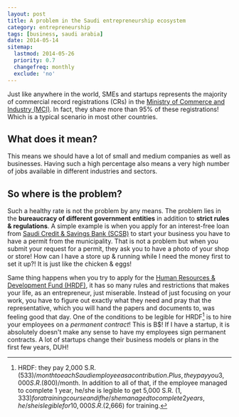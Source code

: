 ```yaml
---
layout: post
title: A problem in the Saudi entrepreneurship ecosystem
category: entrepreneurship
tags: [business, saudi arabia]
date: 2014-05-14
sitemap:
  lastmod: 2014-05-26
  priority: 0.7
  changefreq: monthly
  exclude: 'no'
---
```


Just like anywhere in the world, SMEs and startups represents the majority of commercial record registrations (CRs) in the [Ministry of Commerce and Industry (MCI)](http://www.mci.gov.sa/en/Pages/Default.aspx). In fact, they share more than 95% of these registrations! Which is a typical scenario in most other countries.

What does it mean?
------------------
This means we should have a lot of small and medium companies as well as businesses. Having such a high percentage also means a very high number of jobs available in different industries and sectors.

<!--break-->

So where is the problem?
------------------------
Such a healthy rate is not the problem by any means. The problem lies in the **bureaucracy of different government entities** in addition to **strict rules & regulations**. A simple example is when you apply for an interest-free loan from [Saudi Credit & Savings Bank (SCSB)](http://www.scb.gov.sa/) to start your business you have to have a permit from the municipality. That is not a problem but when you submit your request for a permit, they ask you to have a photo of your shop or store! How can I have a store up & running while I need the money first to set it up?! It is just like the chicken & eggs!

Same thing happens when you try to apply for the [Human Resources & Development Fund (HRDF)](http://hrdf.org.sa/), it has so many rules and restrictions that makes your life, as an entrepreneur, just miserable. Instead of just focusing on your work, you have to figure out exactly what they need and pray that the representative, which you will hand the papers and documents to, was feeling good that day. One of the conditions to be legible for HRDF[^1] is to hire your employees on a *permanent contract*! This is B$! If I have a startup, it is absolutely doesn't make any sense to have my employees sign permanent contracts. A lot of startups change their business models or plans in the first few years, DUH!


[^1]: HRDF: they pay 2,000 S.R. ($533)/month to each Saudi employee as a contribution. Plus, they pay you 3,000 S.R. ($800)/month. In addition to all of that, if the employee managed to complete 1 year, he/she is legible to get 5,000 S.R. ($1,333) for a training course and if he/she managed to complete 2 years, he/she is legible for 10,000 S.R. ($2,666) for training.